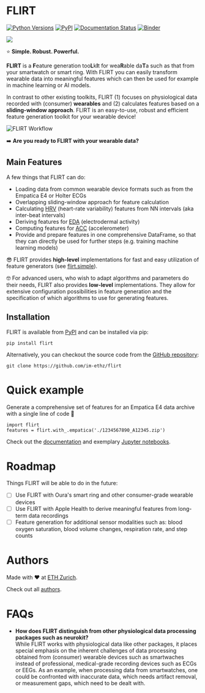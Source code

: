 # FLIRT
[![Python Versions](https://img.shields.io/pypi/pyversions/flirt.svg?logo=python&logoColor=FFE873)](https://pypi.org/project/flirt/)
[![PyPI](https://img.shields.io/pypi/v/flirt.svg?logo=pypi&logoColor=FFE873)](https://pypi.org/project/flirt/)
[![Documentation Status](https://readthedocs.org/projects/flirt/badge/?version=latest)](https://flirt.readthedocs.io/en/latest/?badge=latest)
[![Binder](https://mybinder.org/badge_logo.svg)](https://mybinder.org/v2/gh/im-ethz/flirt/master)

![](https://github.com/im-ethz/flirt/raw/master/docs/img/flirt-header.png)

⭐️ **Simple. Robust. Powerful.** 

**FLIRT** is a **F**eature generation too**L**k**I**t for wea**R**able da**T**a such as that from your smartwatch or smart ring. With FLIRT you can
easily transform wearable data into meaningful features which can then be used for example in machine learning or AI models.

In contrast to other existing toolkits, FLIRT (1) focuses on physiological data recorded with
(consumer) **wearables** and (2) calculates features based on a **sliding-window approach**.
FLIRT is an easy-to-use, robust and efficient feature generation toolkit for your wearable device!

![FLIRT Workflow](https://github.com/im-ethz/flirt/raw/master/docs/img/flirt-workflow.png)

➡️ **Are you ready to FLIRT with your wearable data?**

## Main Features
A few things that FLIRT can do:
  - Loading data from common wearable device formats such as from the Empatica E4 or Holter ECGs
  - Overlapping sliding-window approach for feature calculation
  - Calculating [HRV](https://flirt.readthedocs.io/en/latest/api.html#module-flirt.hrv) (heart-rate variability) features from NN intervals (aka inter-beat intervals)
  - Deriving features for [EDA](https://flirt.readthedocs.io/en/latest/api.html#module-flirt.eda) (electrodermal activity)
  - Computing features for [ACC](https://flirt.readthedocs.io/en/latest/api.html#module-flirt.acc) (accelerometer)
  - Provide and prepare features in one comprehensive DataFrame, so that they can directly be used for further steps
    (e.g. training machine learning models)

😎 FLIRT provides **high-level** implementations for fast and easy utilization of feature generators
(see [flirt.simple](https://flirt.readthedocs.io/en/latest/api.html#module-flirt.simple)).

🤓 For advanced users, who wish to adapt algorithms and parameters do their needs, FLIRT also provides **low-level**
implementations.
They allow for extensive configuration possibilities in feature generation and the specification of which algorithms to
use for generating features.


## Installation
FLIRT is available from [PyPI](https://pypi.org/project/flirt/) and can be installed via pip:
```
pip install flirt
```

Alternatively, you can checkout the source code from the [GitHub repository](https://github.com/im-ethz/flirt):
```
git clone https://github.com/im-ethz/flirt
```


# Quick example
Generate a comprehensive set of features for an Empatica E4 data archive with a single line of code 🚀
```
import flirt
features = flirt.with_.empatica('./1234567890_A12345.zip')
```

Check out the [documentation](https://flirt.readthedocs.io/) and exemplary [Jupyter notebooks](https://github.com/im-ethz/flirt/tree/master/notebooks/).

# Roadmap
Things FLIRT will be able to do in the future:
  - [ ] Use FLIRT with Oura's smart ring and other consumer-grade wearable devices
  - [ ] Use FLIRT with Apple Health to derive meaningful features from long-term data recordings
  - [ ] Feature generation for additional sensor modalities such as: blood oxygen saturation, blood volume changes, respiration rate, and step counts

# Authors
Made with ❤️ at [ETH Zurich](https://im.ethz.ch).

Check out all [authors](https://github.com/im-ethz/flirt/tree/master/docs/authors.rst).

# FAQs
- **How does FLIRT distinguish from other physiological data processing packages such as neurokit?**  \
    While FLIRT works with physiological data like other packages, it places special emphasis on the inherent challenges
    of data processing obtained from (consumer) wearable devices such as smartwaches instead of professional,
    medical-grade recording devices such as ECGs or EEGs. As an example, when processing data from smartwatches, one
    could be confronted with inaccurate data, which needs artifact removal, or measurement gaps, which need to be
    dealt with.
